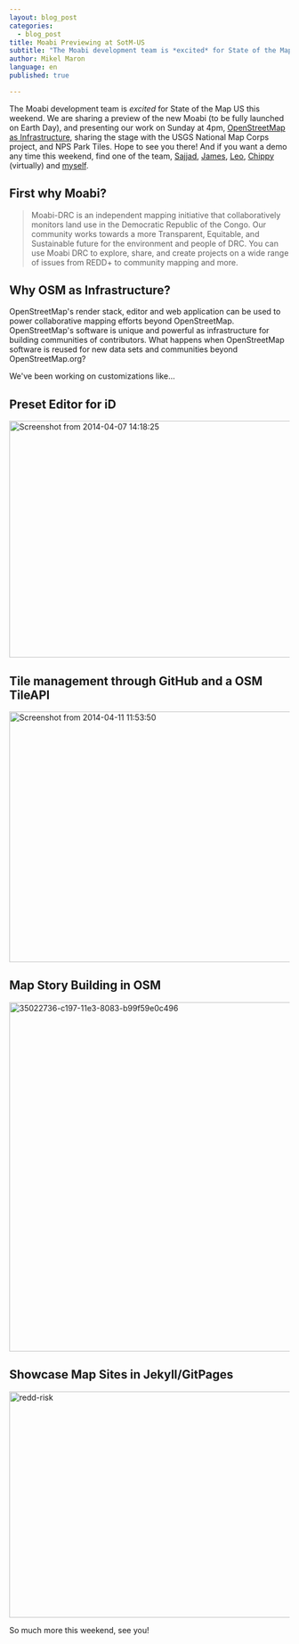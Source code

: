 ```yaml
---
layout: blog_post
categories:
  - blog_post
title: Moabi Previewing at SotM-US
subtitle: "The Moabi development team is *excited* for State of the Map US this weekend. We are sharing a preview of the new Moabi (to be fully launched on Earth Day), and presenting our work on Sunday at 4pm, [OpenStreetMap as Infrastructure](http://stateofthemap.us/session/openstreetmap-as-infrastructure/), sharing the stage with the USGS National Map Corps project, and NPS Park Tiles. Hope to see you there!"
author: Mikel Maron
language: en
published: true

---
```


The Moabi development team is *excited* for State of the Map US this weekend. We are sharing a preview of the new Moabi (to be fully launched on Earth Day), and presenting our work on Sunday at 4pm, [OpenStreetMap as Infrastructure](http://stateofthemap.us/session/openstreetmap-as-infrastructure/), sharing the stage with the USGS National Map Corps project, and NPS Park Tiles. Hope to see you there! And if you want a demo any time this weekend, find one of the team, [Sajjad](https://twitter.com/geohacker), [James](https://twitter.com/jamesconkling), [Leo](https://twitter.com/leojb), [Chippy](http://rdc.moabi.org/previewing-moabi-at-sotm-us/) (virtually) and [myself](https://twitter.com/mikel).

## First why Moabi?

<blockquote>
Moabi-DRC is an independent mapping initiative that collaboratively monitors land use in the Democratic Republic of the Congo. Our community works towards a more Transparent, Equitable, and Sustainable future for the environment and people of DRC. You can use Moabi DRC to explore, share, and create projects on a wide range of issues from REDD+ to community mapping and more.
</blockquote>

## Why OSM as Infrastructure?

OpenStreetMap's render stack, editor and web application can be used to power collaborative mapping efforts beyond OpenStreetMap. OpenStreetMap's software is unique and powerful as infrastructure for building communities of contributors. What happens when OpenStreetMap software is reused for new data sets and communities beyond OpenStreetMap.org?

We've been working on customizations like...

## Preset Editor for iD
<a href="https://www.flickr.com/photos/mikel_maron/13780711625" title="Screenshot from 2014-04-07 14:18:25 by Mikel Maron, on Flickr"><img src="https://farm6.staticflickr.com/5178/13780711625_5b3156eea0_c.jpg" width="800" height="425" alt="Screenshot from 2014-04-07 14:18:25"></a>

## Tile management through GitHub and a OSM TileAPI
<a href="https://www.flickr.com/photos/mikel_maron/13781120514" title="Screenshot from 2014-04-11 11:53:50 by Mikel Maron, on Flickr"><img src="https://farm4.staticflickr.com/3726/13781120514_8ec42492f1_c.jpg" width="800" height="450" alt="Screenshot from 2014-04-11 11:53:50"></a>

## Map Story Building in OSM
<a href="https://www.flickr.com/photos/mikel_maron/13781425503" title="35022736-c197-11e3-8083-b99f59e0c496 by Mikel Maron, on Flickr"><img src="https://farm8.staticflickr.com/7434/13781425503_ac32442c06_c.jpg" width="800" height="627" alt="35022736-c197-11e3-8083-b99f59e0c496"></a>

## Showcase Map Sites in Jekyll/GitPages
<a href="https://www.flickr.com/photos/mikel_maron/13780792745" title="redd-risk by Mikel Maron, on Flickr"><img src="https://farm8.staticflickr.com/7390/13780792745_8059466fa2_c.jpg" width="800" height="406" alt="redd-risk"></a>

So much more this weekend, see you!
